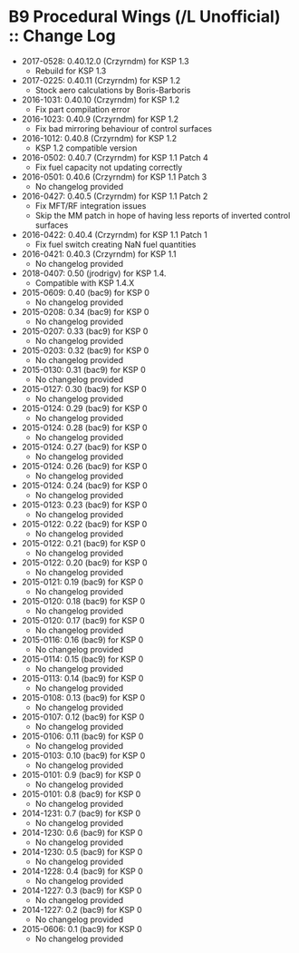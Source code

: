 # B9 Procedural Wings (/L Unofficial) :: Change Log

* 2017-0528: 0.40.12.0 (Crzyrndm) for KSP 1.3
	+ Rebuild for KSP 1.3
* 2017-0225: 0.40.11 (Crzyrndm) for KSP 1.2
	+ Stock aero calculations by Boris-Barboris
* 2016-1031: 0.40.10 (Crzyrndm) for KSP 1.2
	+ Fix part compilation error
* 2016-1023: 0.40.9 (Crzyrndm) for KSP 1.2
	+ Fix bad mirroring behaviour of control surfaces
* 2016-1012: 0.40.8 (Crzyrndm) for KSP 1.2
	+ KSP 1.2 compatible version
* 2016-0502: 0.40.7 (Crzyrndm) for KSP 1.1 Patch 4
	+ Fix fuel capacity not updating correctly
* 2016-0501: 0.40.6 (Crzyrndm) for KSP 1.1 Patch 3
	+ No changelog provided
* 2016-0427: 0.40.5 (Crzyrndm) for KSP 1.1 Patch 2
	+ Fix MFT/RF integration issues
	+ Skip the MM patch in hope of having less reports of inverted control surfaces
* 2016-0422: 0.40.4 (Crzyrndm) for KSP 1.1 Patch 1
	+ Fix fuel switch creating NaN fuel quantities
* 2016-0421: 0.40.3 (Crzyrndm) for KSP 1.1
	+ No changelog provided
* 2018-0407: 0.50 (jrodrigv) for KSP 1.4.
	+ Compatible with KSP 1.4.X
* 2015-0609: 0.40 (bac9) for KSP 0
	+ No changelog provided
* 2015-0208: 0.34 (bac9) for KSP 0
	+ No changelog provided
* 2015-0207: 0.33 (bac9) for KSP 0
	+ No changelog provided
* 2015-0203: 0.32 (bac9) for KSP 0
	+ No changelog provided
* 2015-0130: 0.31 (bac9) for KSP 0
	+ No changelog provided
* 2015-0127: 0.30 (bac9) for KSP 0
	+ No changelog provided
* 2015-0124: 0.29 (bac9) for KSP 0
	+ No changelog provided
* 2015-0124: 0.28 (bac9) for KSP 0
	+ No changelog provided
* 2015-0124: 0.27 (bac9) for KSP 0
	+ No changelog provided
* 2015-0124: 0.26 (bac9) for KSP 0
	+ No changelog provided
* 2015-0124: 0.24 (bac9) for KSP 0
	+ No changelog provided
* 2015-0123: 0.23 (bac9) for KSP 0
	+ No changelog provided
* 2015-0122: 0.22 (bac9) for KSP 0
	+ No changelog provided
* 2015-0122: 0.21 (bac9) for KSP 0
	+ No changelog provided
* 2015-0122: 0.20 (bac9) for KSP 0
	+ No changelog provided
* 2015-0121: 0.19 (bac9) for KSP 0
	+ No changelog provided
* 2015-0120: 0.18 (bac9) for KSP 0
	+ No changelog provided
* 2015-0120: 0.17 (bac9) for KSP 0
	+ No changelog provided
* 2015-0116: 0.16 (bac9) for KSP 0
	+ No changelog provided
* 2015-0114: 0.15 (bac9) for KSP 0
	+ No changelog provided
* 2015-0113: 0.14 (bac9) for KSP 0
	+ No changelog provided
* 2015-0108: 0.13 (bac9) for KSP 0
	+ No changelog provided
* 2015-0107: 0.12 (bac9) for KSP 0
	+ No changelog provided
* 2015-0106: 0.11 (bac9) for KSP 0
	+ No changelog provided
* 2015-0103: 0.10 (bac9) for KSP 0
	+ No changelog provided
* 2015-0101: 0.9 (bac9) for KSP 0
	+ No changelog provided
* 2015-0101: 0.8 (bac9) for KSP 0
	+ No changelog provided
* 2014-1231: 0.7 (bac9) for KSP 0
	+ No changelog provided
* 2014-1230: 0.6 (bac9) for KSP 0
	+ No changelog provided
* 2014-1230: 0.5 (bac9) for KSP 0
	+ No changelog provided
* 2014-1228: 0.4 (bac9) for KSP 0
	+ No changelog provided
* 2014-1227: 0.3 (bac9) for KSP 0
	+ No changelog provided
* 2014-1227: 0.2 (bac9) for KSP 0
	+ No changelog provided
* 2015-0606: 0.1 (bac9) for KSP 0
	+ No changelog provided
